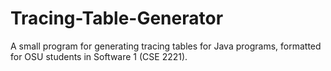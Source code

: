# Tracing-Table-Generator
A small program for generating tracing tables for Java programs, formatted for OSU students in Software 1 (CSE 2221).
